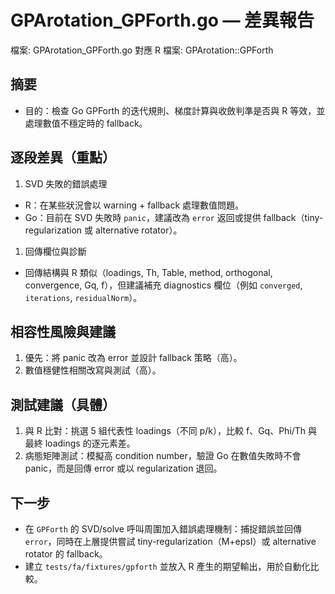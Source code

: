 # GPArotation_GPForth.go — 差異報告

檔案: GPArotation_GPForth.go
對應 R 檔案: GPArotation::GPForth

## 摘要

- 目的：檢查 Go GPForth 的迭代規則、梯度計算與收斂判準是否與 R 等效，並處理數值不穩定時的 fallback。

## 逐段差異（重點）

1. SVD 失敗的錯誤處理

- R：在某些狀況會以 warning + fallback 處理數值問題。
- Go：目前在 SVD 失敗時 `panic`，建議改為 `error` 返回或提供 fallback（tiny-regularization 或 alternative rotator）。

1. 回傳欄位與診斷

- 回傳結構與 R 類似（loadings, Th, Table, method, orthogonal, convergence, Gq, f），但建議補充 diagnostics 欄位（例如 `converged`, `iterations`, `residualNorm`）。

## 相容性風險與建議

1. 優先：將 panic 改為 error 並設計 fallback 策略（高）。
1. 數值穩健性相關改寫與測試（高）。

## 測試建議（具體）

1. 與 R 比對：挑選 5 組代表性 loadings（不同 p/k），比較 f、Gq、Phi/Th 與最終 loadings 的逐元素差。
1. 病態矩陣測試：模擬高 condition number，驗證 Go 在數值失敗時不會 panic，而是回傳 error 或以 regularization 退回。

## 下一步

- 在 `GPForth` 的 SVD/solve 呼叫周圍加入錯誤處理機制：捕捉錯誤並回傳 `error`，同時在上層提供嘗試 tiny-regularization（M+epsI）或 alternative rotator 的 fallback。
- 建立 `tests/fa/fixtures/gpforth` 並放入 R 產生的期望輸出，用於自動化比較。
